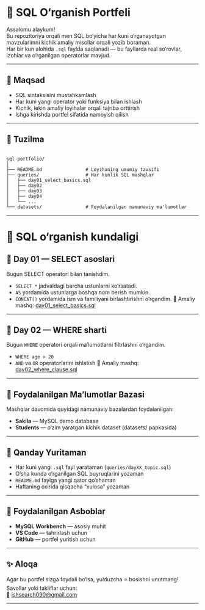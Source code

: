 # 🧠 SQL O‘rganish Portfeli

Assalomu alaykum!  
Bu repozitoriya orqali men SQL bo‘yicha har kuni o‘rganayotgan mavzularimni kichik amaliy misollar orqali yozib boraman.  
Har bir kun alohida `.sql` faylda saqlanadi — bu fayllarda real so‘rovlar, izohlar va o‘rganilgan operatorlar mavjud.

---

## 🎯 Maqsad

- SQL sintaksisini mustahkamlash  
- Har kuni yangi operator yoki funksiya bilan ishlash  
- Kichik, lekin amaliy loyihalar orqali tajriba orttirish  
- Ishga kirishda portfel sifatida namoyish qilish

---

## 📂 Tuzilma

```

sql-portfolio/
│
├── README.md                # Loyihaning umumiy tavsifi
├── queries/                 # Har kunlik SQL mashqlar
│   ├── day01_select_basics.sql
│   ├── day02
│   ├── day03
│   ├── day04
│   └── ...
└── datasets/                # Foydalanilgan namunaviy ma'lumotlar

```

---

# 🧠 SQL o‘rganish kundaligi

## 📅 Day 01 — SELECT asoslari
Bugun SELECT operatori bilan tanishdim.
- `SELECT *` jadvaldagi barcha ustunlarni ko‘rsatadi.
- `AS` yordamida ustunlarga boshqa nom berish mumkin.
- `CONCAT()` yordamida ism va familiyani birlashtirishni o‘rgandim.
🧩 Amaliy mashq: [day01_select_basics.sql](queries/day01_select_basics.sql)

---

## 📅 Day 02 — WHERE sharti
Bugun `WHERE` operatori orqali ma’lumotlarni filtrlashni o‘rgandim.
- `WHERE age > 20`
- `AND` va `OR` operatorlarini ishlatish
🧩 Amaliy mashq: [day02_where_clause.sql](queries/day02_where_clause.sql)

---

## 🧩 Foydalanilgan Ma’lumotlar Bazasi

Mashqlar davomida quyidagi namunaviy bazalardan foydalanilgan:

- **Sakila** — MySQL demo database  
- **Students** — o‘zim yaratgan kichik dataset (datasets/ papkasida)

---

## 📅 Qanday Yuritaman

- Har kuni yangi `.sql` fayl yarataman (`queries/dayXX_topic.sql`)  
- O‘sha kunda o‘rganilgan SQL buyruqlarini yozaman  
- `README.md` faylga yangi qator qo‘shaman  
- Haftaning oxirida qisqacha “xulosa” yozaman

---

## 🧭 Foydalanilgan Asboblar

- **MySQL Workbench** — asosiy muhit  
- **VS Code** — tahrirlash uchun  
- **GitHub** — portfel yuritish uchun  

---

## ✨ Aloqa

Agar bu portfel sizga foydali bo‘lsa, yulduzcha ⭐ bosishni unutmang!  
Savollar yoki takliflar uchun:  
📧 ishsearch090@gmail.com 

---

```
